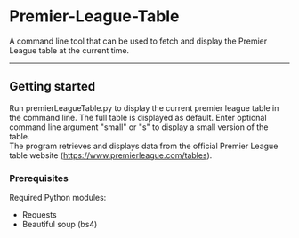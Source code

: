 # Premier-League-Table

A command line tool that can be used to fetch and display the Premier League table at the current time. 
  
-------------------------------------------------------

## Getting started
Run premierLeagueTable.py to display the current premier league table in the command line. The full table is displayed as default. Enter optional command line argument "small" or "s" to display a small version of the table.  
The program retrieves and displays data from the official Premier League table website (https://www.premierleague.com/tables).

### Prerequisites
Required Python modules:
- Requests
- Beautiful soup (bs4)
